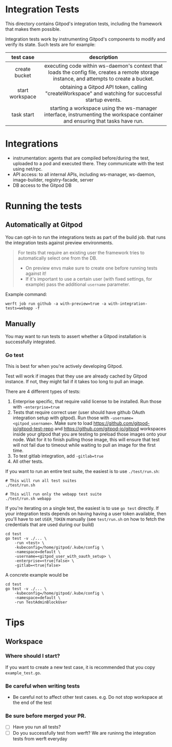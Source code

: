 # Integration Tests

This directory contains Gitpod's integration tests, including the framework that makes them possible.

Integration tests work by instrumenting Gitpod's components to modify and verify its state.
Such tests are for example:

|    test case    |                                                                description                                                                |
|:---------------:|:-----------------------------------------------------------------------------------------------------------------------------------------:|
|  create bucket  | executing code within ws-daemon's context that loads the config file, creates a remote storage instance, and attempts to create a bucket. |
| start workspace | obtaining a Gitpod API token, calling "createWorkspace" and watching for successful startup events.                                       |
|    task start   | starting a workspace using the ws-manager interface, instrumenting the workspace container and ensuring that tasks have run.              |

# Integrations

- instrumentation: agents that are compiled before/during the test, uploaded to a pod and executed there.
                   They communicate with the test using net/rpc.
- API access: to all internal APIs, including ws-manager, ws-daemon, image-builder, registry-facade, server
- DB access to the Gitpod DB

# Running the tests

## Automatically at Gitpod

You can opt-in to run the integrations tests as part of the build job. that runs the integration tests against preview environments.

 > For tests that require an existing user the framework tries to automatically select one from the DB.
 > - On preview envs make sure to create one before running tests against it!
 > - If it's important to use a certain user (with fixed settings, for example) pass the additional `username` parameter.

Example command:

```console
werft job run github -a with-preview=true -a with-integration-tests=webapp -f
```

## Manually

You may want to run tests to assert whether a Gitpod installation is successfully integrated.

### Go test

This is best for when you're actively developing Gitpod.

Test will work if images that they use are already cached by Gitpod instance. If not, they might fail if it takes too long to pull an image.

There are 4 different types of tests:

1. Enterprise specific, that require valid license to be installed. Run those with `-enterprise=true`
2. Tests that require correct user (user should have github OAuth integration setup with gitpod). Run those with `-username=<gitpod_username>`. Make sure to load https://github.com/gitpod-io/gitpod-test-repo and https://github.com/gitpod-io/gitpod workspaces inside your gitpod that you are testing to preload those images onto your node. Wait for it to finish pulling those image, this will ensure that test will not fail due to timeout while waiting to pull an image for the first time.
3. To test gitlab integration, add `-gitlab=true`
4. All other tests.

If you want to run an entire test suite, the easiest is to use `./test/run.sh`:

```console
# This will run all test suites
./test/run.sh

# This will run only the webapp test suite
./test/run.sh webapp
```

If you're iterating on a single test, the easiest is to use `go test` directly. 
If your integration tests depends on having having a user token available, then you'll have to set `USER_TOKEN` manually (see `test/run.sh` on how to fetch the credentials that are used during our build)

```console
cd test
go test -v ./... \
    -run <test> \
    -kubeconfig=/home/gitpod/.kube/config \
    -namespace=default \
    -username=<gitpod_user_with_oauth_setup> \
    -enterprise=<true|false> \
    -gitlab=<true|false>
```

A concrete example would be

```console
cd test
go test -v ./... \
    -kubeconfig=/home/gitpod/.kube/config \
    -namespace=default \
    -run TestAdminBlockUser
```

# Tips

## Workspace

### Where should I start?

If you want to create a new test case, it is recommended that you copy `example_test.go`.

### Be careful when writing tests

- Be careful not to affect other test cases. e.g. Do not stop workspace at the end of the test

### Be sure before merged your PR.

- [ ] Have you run all tests?
- [ ] Do you successfully test from werft? We are runinng the integration tests from werft everyday
